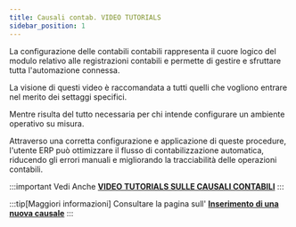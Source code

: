 ```yaml
---
title: Causali contab. VIDEO TUTORIALS
sidebar_position: 1
---
```


La configurazione delle contabili contabili rappresenta il cuore logico  del modulo relativo alle registrazioni contabili e permette di gestire e sfruttare tutta l'automazione connessa.

La visione di questi video è raccomandata a tutti quelli che vogliono entrare nel merito dei settaggi specifici.

Mentre risulta del tutto necessaria per chi intende configurare un ambiente operativo su misura.

Attraverso una corretta configurazione e applicazione di queste procedure, l'utente ERP può ottimizzare il flusso di contabilizzazione automatica, riducendo gli errori manuali e migliorando la tracciabilità delle operazioni contabili.


:::important Vedi Anche
[**VIDEO TUTORIALS SULLE CAUSALI CONTABILI**](/docs/video/finance/intro)
:::

:::tip[Maggiori informazioni]
Consultare la pagina sull' [**Inserimento di una nuova causale**](/docs/configurations/tables/finance/ledger-records-templates/insert-ledger-records-templates)
:::
